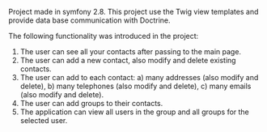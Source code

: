 Project made in symfony 2.8. This project use the Twig view templates and provide data base communication with Doctrine.

The following functionality was introduced in the project:
  1. The user can see all your contacts after passing to the main page.
  2. The user can add a new contact, also modify and delete existing contacts.
  3. The user can add to each contact:
    a) many addresses (also modify and delete),
    b) many telephones (also modify and delete),
    c) many emails (also modify and delete).
  4. The user can add groups to their contacts.
  5. The application can view all users in the group and all groups for the selected user.
